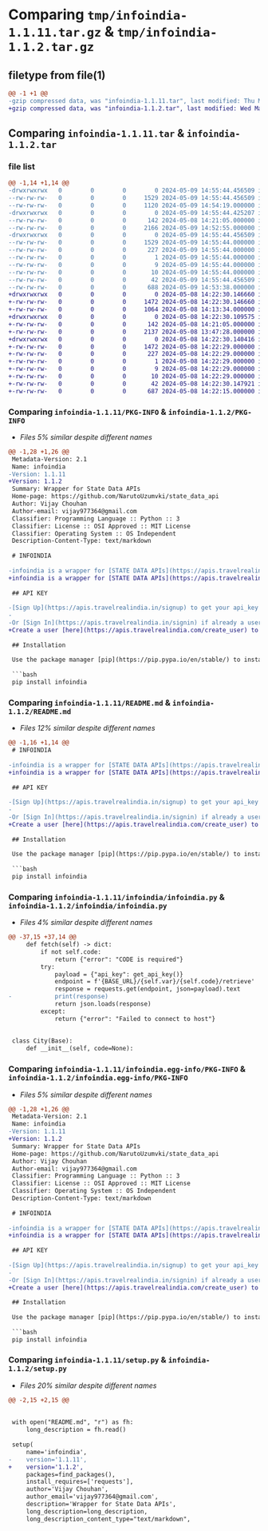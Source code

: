 # Comparing `tmp/infoindia-1.1.11.tar.gz` & `tmp/infoindia-1.1.2.tar.gz`

## filetype from file(1)

```diff
@@ -1 +1 @@
-gzip compressed data, was "infoindia-1.1.11.tar", last modified: Thu May  9 14:55:44 2024, max compression
+gzip compressed data, was "infoindia-1.1.2.tar", last modified: Wed May  8 14:22:30 2024, max compression
```

## Comparing `infoindia-1.1.11.tar` & `infoindia-1.1.2.tar`

### file list

```diff
@@ -1,14 +1,14 @@
-drwxrwxrwx   0        0        0        0 2024-05-09 14:55:44.456509 infoindia-1.1.11/
--rw-rw-rw-   0        0        0     1529 2024-05-09 14:55:44.456509 infoindia-1.1.11/PKG-INFO
--rw-rw-rw-   0        0        0     1120 2024-05-09 14:54:19.000000 infoindia-1.1.11/README.md
-drwxrwxrwx   0        0        0        0 2024-05-09 14:55:44.425207 infoindia-1.1.11/infoindia/
--rw-rw-rw-   0        0        0      142 2024-05-08 14:21:05.000000 infoindia-1.1.11/infoindia/__init__.py
--rw-rw-rw-   0        0        0     2166 2024-05-09 14:52:55.000000 infoindia-1.1.11/infoindia/infoindia.py
-drwxrwxrwx   0        0        0        0 2024-05-09 14:55:44.456509 infoindia-1.1.11/infoindia.egg-info/
--rw-rw-rw-   0        0        0     1529 2024-05-09 14:55:44.000000 infoindia-1.1.11/infoindia.egg-info/PKG-INFO
--rw-rw-rw-   0        0        0      227 2024-05-09 14:55:44.000000 infoindia-1.1.11/infoindia.egg-info/SOURCES.txt
--rw-rw-rw-   0        0        0        1 2024-05-09 14:55:44.000000 infoindia-1.1.11/infoindia.egg-info/dependency_links.txt
--rw-rw-rw-   0        0        0        9 2024-05-09 14:55:44.000000 infoindia-1.1.11/infoindia.egg-info/requires.txt
--rw-rw-rw-   0        0        0       10 2024-05-09 14:55:44.000000 infoindia-1.1.11/infoindia.egg-info/top_level.txt
--rw-rw-rw-   0        0        0       42 2024-05-09 14:55:44.456509 infoindia-1.1.11/setup.cfg
--rw-rw-rw-   0        0        0      688 2024-05-09 14:53:38.000000 infoindia-1.1.11/setup.py
+drwxrwxrwx   0        0        0        0 2024-05-08 14:22:30.146660 infoindia-1.1.2/
+-rw-rw-rw-   0        0        0     1472 2024-05-08 14:22:30.146660 infoindia-1.1.2/PKG-INFO
+-rw-rw-rw-   0        0        0     1064 2024-05-08 14:13:34.000000 infoindia-1.1.2/README.md
+drwxrwxrwx   0        0        0        0 2024-05-08 14:22:30.109575 infoindia-1.1.2/infoindia/
+-rw-rw-rw-   0        0        0      142 2024-05-08 14:21:05.000000 infoindia-1.1.2/infoindia/__init__.py
+-rw-rw-rw-   0        0        0     2137 2024-05-08 13:47:28.000000 infoindia-1.1.2/infoindia/infoindia.py
+drwxrwxrwx   0        0        0        0 2024-05-08 14:22:30.140416 infoindia-1.1.2/infoindia.egg-info/
+-rw-rw-rw-   0        0        0     1472 2024-05-08 14:22:29.000000 infoindia-1.1.2/infoindia.egg-info/PKG-INFO
+-rw-rw-rw-   0        0        0      227 2024-05-08 14:22:29.000000 infoindia-1.1.2/infoindia.egg-info/SOURCES.txt
+-rw-rw-rw-   0        0        0        1 2024-05-08 14:22:29.000000 infoindia-1.1.2/infoindia.egg-info/dependency_links.txt
+-rw-rw-rw-   0        0        0        9 2024-05-08 14:22:29.000000 infoindia-1.1.2/infoindia.egg-info/requires.txt
+-rw-rw-rw-   0        0        0       10 2024-05-08 14:22:29.000000 infoindia-1.1.2/infoindia.egg-info/top_level.txt
+-rw-rw-rw-   0        0        0       42 2024-05-08 14:22:30.147921 infoindia-1.1.2/setup.cfg
+-rw-rw-rw-   0        0        0      687 2024-05-08 14:22:15.000000 infoindia-1.1.2/setup.py
```

### Comparing `infoindia-1.1.11/PKG-INFO` & `infoindia-1.1.2/PKG-INFO`

 * *Files 5% similar despite different names*

```diff
@@ -1,28 +1,26 @@
 Metadata-Version: 2.1
 Name: infoindia
-Version: 1.1.11
+Version: 1.1.2
 Summary: Wrapper for State Data APIs
 Home-page: https://github.com/NarutoUzumvki/state_data_api
 Author: Vijay Chouhan
 Author-email: vijay977364@gmail.com
 Classifier: Programming Language :: Python :: 3
 Classifier: License :: OSI Approved :: MIT License
 Classifier: Operating System :: OS Independent
 Description-Content-Type: text/markdown
 
 # INFOINDIA
 
-infoindia is a wrapper for [STATE DATA APIs](https://apis.travelrealindia.in).
+infoindia is a wrapper for [STATE DATA APIs](https://apis.travelrealindia.com).
 
 ## API KEY
 
-[Sign Up](https://apis.travelrealindia.in/signup) to get your api_key
-
-Or [Sign In](https://apis.travelrealindia.in/signin) if already a user
+Create a user [here](https://apis.travelrealindia.com/create_user) to get your api_key
 
 ## Installation
 
 Use the package manager [pip](https://pip.pypa.io/en/stable/) to install infoindia.
 
 ```bash
 pip install infoindia
```

### Comparing `infoindia-1.1.11/README.md` & `infoindia-1.1.2/README.md`

 * *Files 12% similar despite different names*

```diff
@@ -1,16 +1,14 @@
 # INFOINDIA
 
-infoindia is a wrapper for [STATE DATA APIs](https://apis.travelrealindia.in).
+infoindia is a wrapper for [STATE DATA APIs](https://apis.travelrealindia.com).
 
 ## API KEY
 
-[Sign Up](https://apis.travelrealindia.in/signup) to get your api_key
-
-Or [Sign In](https://apis.travelrealindia.in/signin) if already a user
+Create a user [here](https://apis.travelrealindia.com/create_user) to get your api_key
 
 ## Installation
 
 Use the package manager [pip](https://pip.pypa.io/en/stable/) to install infoindia.
 
 ```bash
 pip install infoindia
```

### Comparing `infoindia-1.1.11/infoindia/infoindia.py` & `infoindia-1.1.2/infoindia/infoindia.py`

 * *Files 4% similar despite different names*

```diff
@@ -37,15 +37,14 @@
     def fetch(self) -> dict:
         if not self.code:
             return {"error": "CODE is required"}
         try:
             payload = {"api_key": get_api_key()}
             endpoint = f'{BASE_URL}/{self.var}/{self.code}/retrieve'
             response = requests.get(endpoint, json=payload).text
-            print(response)
             return json.loads(response)
         except:
             return {"error": "Failed to connect to host"}
 
 
 class City(Base):
     def __init__(self, code=None):
```

### Comparing `infoindia-1.1.11/infoindia.egg-info/PKG-INFO` & `infoindia-1.1.2/infoindia.egg-info/PKG-INFO`

 * *Files 5% similar despite different names*

```diff
@@ -1,28 +1,26 @@
 Metadata-Version: 2.1
 Name: infoindia
-Version: 1.1.11
+Version: 1.1.2
 Summary: Wrapper for State Data APIs
 Home-page: https://github.com/NarutoUzumvki/state_data_api
 Author: Vijay Chouhan
 Author-email: vijay977364@gmail.com
 Classifier: Programming Language :: Python :: 3
 Classifier: License :: OSI Approved :: MIT License
 Classifier: Operating System :: OS Independent
 Description-Content-Type: text/markdown
 
 # INFOINDIA
 
-infoindia is a wrapper for [STATE DATA APIs](https://apis.travelrealindia.in).
+infoindia is a wrapper for [STATE DATA APIs](https://apis.travelrealindia.com).
 
 ## API KEY
 
-[Sign Up](https://apis.travelrealindia.in/signup) to get your api_key
-
-Or [Sign In](https://apis.travelrealindia.in/signin) if already a user
+Create a user [here](https://apis.travelrealindia.com/create_user) to get your api_key
 
 ## Installation
 
 Use the package manager [pip](https://pip.pypa.io/en/stable/) to install infoindia.
 
 ```bash
 pip install infoindia
```

### Comparing `infoindia-1.1.11/setup.py` & `infoindia-1.1.2/setup.py`

 * *Files 20% similar despite different names*

```diff
@@ -2,15 +2,15 @@
 
 
 with open("README.md", "r") as fh:
     long_description = fh.read()
 
 setup(
     name='infoindia',
-    version='1.1.11',
+    version='1.1.2',
     packages=find_packages(),
     install_requires=['requests'],
     author='Vijay Chouhan',
     author_email='vijay977364@gmail.com',
     description='Wrapper for State Data APIs',
     long_description=long_description,
     long_description_content_type="text/markdown",
```

